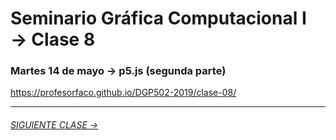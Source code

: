 # Seminario Gráfica Computacional I → Clase 8

### Martes 14 de mayo → p5.js (segunda parte)

https://profesorfaco.github.io/DGP502-2019/clase-08/

- - - - - - - 

###### [SIGUIENTE CLASE →](https://github.com/profesorfaco/DGP502-2019/tree/gh-pages/clase-09)
